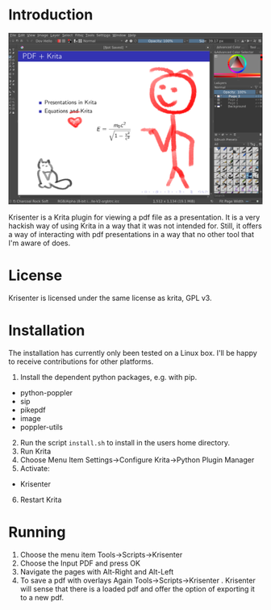 # Introduction


![Krisenter screenshot](doc/krisenter-screenshot.png)

Krisenter is a Krita plugin for viewing a pdf file as a presentation. It is a very hackish way of using Krita in a way that it was not intended for. Still, it offers a way of interacting with pdf presentations in a way that no other tool that I'm aware of does.

# License

Krisenter is licensed under the same license as krita, GPL v3.

# Installation

The installation has currently only been tested on a Linux box. I'll be happy to receive contributions for other platforms.

1. Install the dependent python packages, e.g. with pip.
  * python-poppler
  * sip 
  * pikepdf 
  * image 
  * poppler-utils

2. Run the script `install.sh` to install in the users home directory.
3. Run Krita
4. Choose Menu Item Settings→Configure Krita→Python Plugin Manager
5. Activate:
  * Krisenter
6. Restart Krita

# Running

1. Choose the menu item Tools→Scripts→Krisenter
2. Choose the Input PDF and press OK
3. Navigate the pages with Alt-Right and Alt-Left
4. To save a pdf with overlays Again Tools→Scripts→Krisenter . Krisenter will sense that there is a loaded pdf and offer the option of exporting it to a new pdf.

